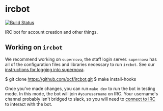 ircbot
======

[![Build Status](https://jenkins.ocf.berkeley.edu/buildStatus/icon?job=ircbot/master)](https://jenkins.ocf.berkeley.edu/job/ircbot/job/master/)

IRC bot for account creation and other things.

## Working on `ircbot`

We recommend working on `supernova`, the staff login server. `supernova` has
all of the configuration files and libraries necessary to run `ircbot`. See our
[instructions for logging into
supernova](https://www.ocf.berkeley.edu/docs/staff/procedures/ssh-supernova/).

   $ git clone https://github.com/ocf/ircbot.git
   $ make install-hooks

Once you've made changes, you can run `make dev` to run the bot in testing mode.
In this mode, the bot will join `#yourusername` on IRC. Your username's channel
probably isn't bridged to slack, so you will need to [connect to
IRC](https://www.ocf.berkeley.edu/docs/contact/irc/) to interact with the bot.
